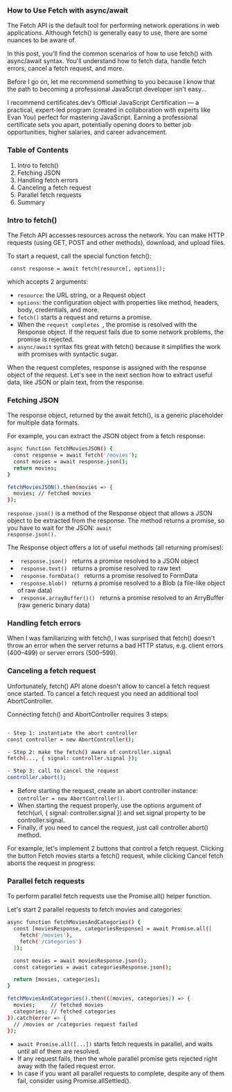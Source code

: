 ### How to Use Fetch with async/await

The Fetch API is the default tool for performing network operations in web applications. Although fetch() is generally easy to use, there are some nuances to be aware of.

In this post, you'll find the common scenarios of how to use fetch() with async/await syntax. You'll understand how to fetch data, handle fetch errors, cancel a fetch request, and more.

Before I go on, let me recommend something to you because I know that the path to becoming a professional JavaScript developer isn't easy...

I recommend certificates.dev’s Official JavaScript Certification — a practical, expert-led program (created in collaboration with experts like Evan You) perfect for mastering JavaScript. Earning a professional certificate sets you apart, potentially opening doors to better job opportunities, higher salaries, and career advancement.

### Table of Contents
1. Intro to fetch()
2. Fetching JSON
3. Handling fetch errors
4. Canceling a fetch request
5. Parallel fetch requests
6. Summary

### Intro to fetch()
The Fetch API accesses resources across the network. You can make HTTP requests (using GET, POST and other methods), download, and upload files.

To start a request, call the special function fetch():

<code> const response = await fetch(resource[, options]); </code>

which accepts 2 arguments:

- <code>resource</code>: the URL string, or a Request object
- <code>options</code>: the configuration object with properties like method, headers, body, credentials, and more.
- <code>fetch()</code> starts a request and returns a promise. 
- When the <code>request completes </code>, the promise is resolved with the Response object. If the request fails due to some network problems, the promise is rejected.
- <code>async/await</code> syntax fits great with fetch() because it simplifies the work with promises with syntactic sugar.

When the request completes, response is assigned with the response object of the request. Let's see in the next section how to extract useful data, like JSON or plain text, from the response.

### Fetching JSON

The response object, returned by the await fetch(), is a generic placeholder for multiple data formats.

For example, you can extract the JSON object from a fetch response:

```bash
async function fetchMoviesJSON() {
  const response = await fetch('/movies');
  const movies = await response.json();
  return movies;
}

fetchMoviesJSON().then(movies => {
  movies; // fetched movies
});

```

<code>response.json()</code> is a method of the Response object that allows a JSON object to be extracted from the response. The method returns a promise, so you have to wait for the JSON: <code>await response.json().</code> 

The Response object offers a lot of useful methods (all returning promises):

- <code> response.json() </code> returns a promise resolved to a JSON object
- <code> response.text() </code> returns a promise resolved to raw text
- <code> response.formData() </code> returns a promise resolved to FormData
- <code> response.blob() </code> returns a promise resolved to a Blob (a file-like object of raw data)
- <code> response.arrayBuffer()() </code> returns a promise resolved to an ArryBuffer (raw generic binary data)

### Handling fetch errors

When I was familiarizing with fetch(), I was surprised that fetch() doesn't throw an error when the server returns a bad HTTP status, e.g. client errors (400–499) or server errors (500–599).

### Canceling a fetch request

Unfortunately, fetch() API alone doesn't allow to cancel a fetch request once started. To cancel a fetch request you need an additional tool AbortController.

Connecting fetch() and AbortController requires 3 steps:

```bash

- Step 1: instantiate the abort controller
const controller = new AbortController();

- Step 2: make the fetch() aware of controller.signal
fetch(..., { signal: controller.signal });

- Step 3: call to cancel the request
controller.abort();

```

- Before starting the request, create an abort controller instance: <code>controller = new AbortController()</code>.
- When starting the request properly, use the options argument of fetch(url, { signal: controller.signal }) and set signal property to be controller.signal.
- Finally, if you need to cancel the request, just call controller.abort() method.

For example, let's implement 2 buttons that control a fetch request. Clicking the button Fetch movies starts a fetch() request, while clicking Cancel fetch aborts the request in progress:

### Parallel fetch requests

To perform parallel fetch requests use the Promise.all() helper function.

Let's start 2 parallel requests to fetch movies and categories:

```bash
async function fetchMoviesAndCategories() {
  const [moviesResponse, categoriesResponse] = await Promise.all([
    fetch('/movies'),
    fetch('/categories')
  ]);

  const movies = await moviesResponse.json();
  const categories = await categoriesResponse.json();

  return [movies, categories];
}

fetchMoviesAndCategories().then(([movies, categories]) => {
  movies;     // fetched movies
  categories; // fetched categories
}).catch(error => {
  // /movies or /categories request failed
});
```

- <code>await Promise.all([...])</code> starts fetch requests in parallel, and waits until all of them are resolved.
- If any request fails, then the whole parallel promise gets rejected right away with the failed request error.
- In case if you want all parallel requests to complete, despite any of them fail, consider using Promise.allSettled().
